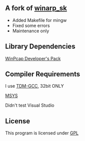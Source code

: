 ﻿## A fork of [winarp_sk](http://sid.rstack.org/arp-sk/)
* Added Makefile for mingw
* Fixed some errors
* Maintenance only

## Library Dependencies
[WinPcap Developer's Pack](http://www.winpcap.org/devel.htm)

## Compiler Requirements
I use [TDM-GCC](http://tdm-gcc.tdragon.net/), 32bit ONLY

[MSYS](http://www.mingw.org/wiki/MSYS)

Didn't test Visual Studio

## License
This program is licensed under [GPL](https://www.gnu.org/licenses/)
